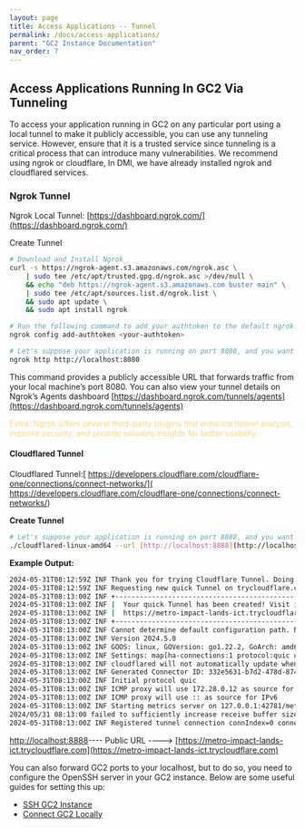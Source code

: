 ```yaml
---
layout: page
title: Access Applications -- Tunnel 
permalink: /docs/access-applications/
parent: "GC2 Instance Documentation"
nav_order: 7
---
```


## Access Applications Running In GC2 Via Tunneling
To access your application running in GC2 on any particular port using a local tunnel to make it publicly accessible, you can use any tunneling service. However, ensure that it is a trusted service since tunneling is a critical process that can introduce many vulnerabilities. We recommend using ngrok or cloudflare, In DMI, we have already installed ngrok and cloudflared services.

### Ngrok Tunnel
Ngrok Local Tunnel: [https://dashboard.ngrok.com/](https://dashboard.ngrok.com/)

Create Tunnel

```bash
# Download and Install Ngrok
curl -s https://ngrok-agent.s3.amazonaws.com/ngrok.asc \
	| sudo tee /etc/apt/trusted.gpg.d/ngrok.asc >/dev/null \
	&& echo "deb https://ngrok-agent.s3.amazonaws.com buster main" \
	| sudo tee /etc/apt/sources.list.d/ngrok.list \
	&& sudo apt update \
	&& sudo apt install ngrok
```
```bash
# Run the following command to add your authtoken to the default ngrok.yml, Get your authtoken here:https://dashboard.ngrok.com/get-started/your-authtoken
ngrok config add-authtoken <your-authtoken>
```
```bash
# Let's suppose your application is running on port 8080, and you want to make that port publicly available
ngrok http http://localhost:8080
```

This command provides a publicly accessible URL that forwards traffic from your local machine’s port 8080. You can also view your tunnel details on Ngrok’s Agents dashboard [https://dashboard.ngrok.com/tunnels/agents](https://dashboard.ngrok.com/tunnels/agents)


<span style="color:rgb(255, 215, 128);">Extra: Ngrok offers several third-party plugins that enhance tunnel analysis, improve security, and provide valuable insights for better usability.</span>

#### Cloudflared Tunnel
Cloudflared Tunnel:[ https://developers.cloudflare.com/cloudflare-one/connections/connect-networks/]( https://developers.cloudflare.com/cloudflare-one/connections/connect-networks/)

**Create Tunnel**
```bash
# Let's suppose your application is running on port 8888, and you want to make that port publicly available
./cloudflared-linux-amd64 --url [http://localhost:8888](http://localhost:8888)
```
**Example Output:**
```bash
2024-05-31T08:12:59Z INF Thank you for trying Cloudflare Tunnel. Doing so, without a Cloudflare account, is a quick way to experiment and try it out. However, be aware that these account-less Tunnels have no uptime guarantee. If you intend to use Tunnels in production you should use a pre-created named tunnel by following: https://developers.cloudflare.com/cloudflare-one/connections/connect-apps
2024-05-31T08:12:59Z INF Requesting new quick Tunnel on trycloudflare.com...
2024-05-31T08:13:00Z INF +--------------------------------------------------------------------------------------------+
2024-05-31T08:13:00Z INF |  Your quick Tunnel has been created! Visit it at (it may take some time to be reachable):  |
2024-05-31T08:13:00Z INF |  https://metro-impact-lands-ict.trycloudflare.com                                          |
2024-05-31T08:13:00Z INF +--------------------------------------------------------------------------------------------+
2024-05-31T08:13:00Z INF Cannot determine default configuration path. No file [config.yml config.yaml] in [~/.cloudflared ~/.cloudflare-warp ~/cloudflare-warp /etc/cloudflared /usr/local/etc/cloudflared]
2024-05-31T08:13:00Z INF Version 2024.5.0
2024-05-31T08:13:00Z INF GOOS: linux, GOVersion: go1.22.2, GoArch: amd64
2024-05-31T08:13:00Z INF Settings: map[ha-connections:1 protocol:quic url:http://localhost:8888]
2024-05-31T08:13:00Z INF cloudflared will not automatically update when run from the shell. To enable auto-updates, run cloudflared as a service: https://developers.cloudflare.com/cloudflare-one/connections/connect-apps/run-tunnel/as-a-service/
2024-05-31T08:13:00Z INF Generated Connector ID: 332e5631-b7d2-478d-874f-289a9d01f1af
2024-05-31T08:13:00Z INF Initial protocol quic
2024-05-31T08:13:00Z INF ICMP proxy will use 172.28.0.12 as source for IPv4
2024-05-31T08:13:00Z INF ICMP proxy will use :: as source for IPv6
2024-05-31T08:13:00Z INF Starting metrics server on 127.0.0.1:42781/metrics
2024/05/31 08:13:00 failed to sufficiently increase receive buffer size (was: 208 kiB, wanted: 2048 kiB, got: 416 kiB). See https://github.com/quic-go/quic-go/wiki/UDP-Buffer-Sizes for details.
2024-05-31T08:13:00Z INF Registered tunnel connection connIndex=0 connection=b22a9411-f190-41ec-8d40-27933bf07ae2 event=0 ip=198.41.192.7 location=sea01 protocol=quic
```

[http://localhost:8888](http://localhost:8888)---- Public URL ----> [https://metro-impact-lands-ict.trycloudflare.com](https://metro-impact-lands-ict.trycloudflare.com)

You can also forward GC2 ports to your localhost, but to do so, you need to configure the OpenSSH server in your GC2 instance. Below are some useful guides for setting this up:

* [SSH GC2 Instance](/docs/ssh-gc2-instances)
* [Connect GC2 Locally](/docs/connect-gc2-locally)